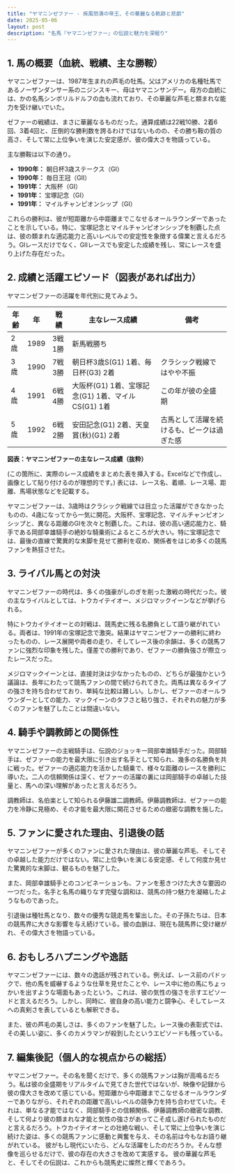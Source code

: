 ```yaml
---
title: "ヤマニンゼファー - 疾風怒濤の帝王、その華麗なる軌跡と悲劇"
date: 2025-05-06
layout: post
description: "名馬『ヤマニンゼファー』の伝説と魅力を深堀り"
---
```


## 1. 馬の概要（血統、戦績、主な勝鞍）

ヤマニンゼファーは、1987年生まれの芦毛の牡馬。父はアメリカの名種牡馬であるノーザンダンサー系のニジンスキー、母はヤマニンサンデー。母方の血統には、かの名馬シンボリルドルフの血も流れており、その華麗な芦毛と類まれな能力を受け継いでいた。

ゼファーの戦績は、まさに華麗なるものだった。通算成績は22戦10勝、2着6回、3着4回と、圧倒的な勝利数を誇るわけではないものの、その勝ち鞍の質の高さ、そして常に上位争いを演じた安定感が、彼の偉大さを物語っている。

主な勝鞍は以下の通り。

* **1990年：** 朝日杯3歳ステークス（GⅠ）
* **1990年：** 毎日王冠（GⅡ）
* **1991年：** 大阪杯（GⅠ）
* **1991年：** 宝塚記念（GⅠ）
* **1991年：** マイルチャンピオンシップ（GⅠ）


これらの勝利は、彼が短距離から中距離までこなせるオールラウンダーであったことを示している。特に、宝塚記念とマイルチャンピオンシップを制覇した点は、彼の類まれな適応能力と高いレベルでの安定性を象徴する偉業と言えるだろう。GⅠレースだけでなく、GⅡレースでも安定した成績を残し、常にレースを盛り上げた存在だった。


## 2. 成績と活躍エピソード（図表があれば出力）

ヤマニンゼファーの活躍を年代別に見てみよう。

| 年齢 | 年 | 戦績 | 主なレース成績 | 備考 |
|---|---|---|---|---|
| 2歳 | 1989 | 3戦1勝 | 新馬戦勝ち |  |
| 3歳 | 1990 | 7戦3勝 | 朝日杯3歳S(G1) 1着、毎日杯(G3) 2着 |  クラシック戦線ではやや不振 |
| 4歳 | 1991 | 6戦4勝 | 大阪杯(G1) 1着、宝塚記念(G1) 1着、マイルCS(G1) 1着 |  この年が彼の全盛期 |
| 5歳 | 1992 | 6戦2勝 | 安田記念(G1) 2着、天皇賞(秋)(G1) 2着 |  古馬として活躍を続けるも、ピークは過ぎた感 |


**図表：ヤマニンゼファーの主なレース成績（抜粋）**

(この箇所に、実際のレース成績をまとめた表を挿入する。Excelなどで作成し、画像として貼り付けるのが理想的です。)  表には、レース名、着順、レース場、距離、馬場状態などを記載する。


ヤマニンゼファーは、3歳時はクラシック戦線では目立った活躍ができなかったものの、4歳になってから一気に開花。大阪杯、宝塚記念、マイルチャンピオンシップと、異なる距離のGⅠを次々と制覇した。これは、彼の高い適応能力と、騎手である岡部幸雄騎手の絶妙な騎乗術によるところが大きい。特に宝塚記念では、最後の直線で驚異的な末脚を見せて勝利を収め、関係者をはじめ多くの競馬ファンを熱狂させた。


## 3. ライバル馬との対決

ヤマニンゼファーの時代は、多くの強豪がしのぎを削った激戦の時代だった。彼の主なライバルとしては、トウカイテイオー、メジロマックイーンなどが挙げられる。

特にトウカイテイオーとの対戦は、競馬史に残る名勝負として語り継がれている。両者は、1991年の宝塚記念で激突。結果はヤマニンゼファーの勝利に終わったものの、レース展開や両者の走り、そしてレース後の余韻は、多くの競馬ファンに強烈な印象を残した。僅差での勝利であり、ゼファーの勝負強さが際立ったレースだった。

メジロマックイーンとは、直接対決は少なかったものの、どちらが最強かという議論は、長年にわたって競馬ファンの間で続けられてきた。両馬は異なるタイプの強さを持ち合わせており、単純な比較は難しい。しかし、ゼファーのオールラウンダーとしての能力、マックイーンのタフさと粘り強さ、それぞれの魅力が多くのファンを魅了したことは間違いない。


## 4. 騎手や調教師との関係性

ヤマニンゼファーの主戦騎手は、伝説のジョッキー岡部幸雄騎手だった。岡部騎手は、ゼファーの能力を最大限に引き出す名手として知られ、幾多の名勝負を共に戦った。ゼファーの適応能力を活かした騎乗で、様々な距離のレースを勝利に導いた。二人の信頼関係は深く、ゼファーの活躍の裏には岡部騎手の卓越した技量と、馬への深い理解があったと言えるだろう。

調教師は、名伯楽として知られる伊藤雄二調教師。伊藤調教師は、ゼファーの能力を冷静に見極め、その才能を最大限に開花させるための緻密な調教を施した。


## 5. ファンに愛された理由、引退後の話

ヤマニンゼファーが多くのファンに愛された理由は、彼の華麗な芦毛、そしてその卓越した能力だけではない。常に上位争いを演じる安定感、そして何度か見せた驚異的な末脚は、観るものを魅了した。

また、岡部幸雄騎手とのコンビネーションも、ファンを惹きつけた大きな要因の一つだった。名手と名馬の織りなす完璧な調和は、競馬の持つ魅力を凝縮したようなものであった。

引退後は種牡馬となり、数々の優秀な競走馬を輩出した。その子孫たちは、日本の競馬界に大きな影響を与え続けている。彼の血脈は、現在も競馬界に受け継がれ、その偉大さを物語っている。


## 6. おもしろハプニングや逸話

ヤマニンゼファーには、数々の逸話が残されている。例えば、レース前のパドックで、他の馬を威嚇するような仕草を見せたことや、レース中に他の馬にちょっかいを出すような場面もあったという。これは、彼の気性の強さを示すエピソードと言えるだろう。しかし、同時に、彼自身の高い能力と闘争心、そしてレースへの真剣さを表しているとも解釈できる。

また、彼の芦毛の美しさは、多くのファンを魅了した。レース後の表彰式では、その美しい姿に、多くのカメラマンが殺到したというエピソードも残っている。


## 7. 編集後記（個人的な視点からの総括）

ヤマニンゼファー。その名を聞くだけで、多くの競馬ファンは胸が高鳴るだろう。私は彼の全盛期をリアルタイムで見てきた世代ではないが、映像や記録から彼の偉大さを改めて感じている。短距離から中距離までこなせるオールラウンダーでありながら、それぞれの距離で高いレベルの競争力を持ち合わせていた。それは、単なる才能ではなく、岡部騎手との信頼関係、伊藤調教師の緻密な調教、そして何より彼の類まれな才能と気性の強さがあってこそ成し遂げられたものだと言えるだろう。トウカイテイオーとの壮絶な戦い、そして常に上位争いを演じ続けた姿は、多くの競馬ファンに感動と興奮を与え、その名前は今もなお語り継がれている。  彼がもし現代にいたら、どんな活躍をしたのだろうか。そんな想像を巡らせるだけで、彼の存在の大きさを改めて実感する。  彼の華麗な芦毛と、そしてその伝説は、これからも競馬史に燦然と輝くであろう。
